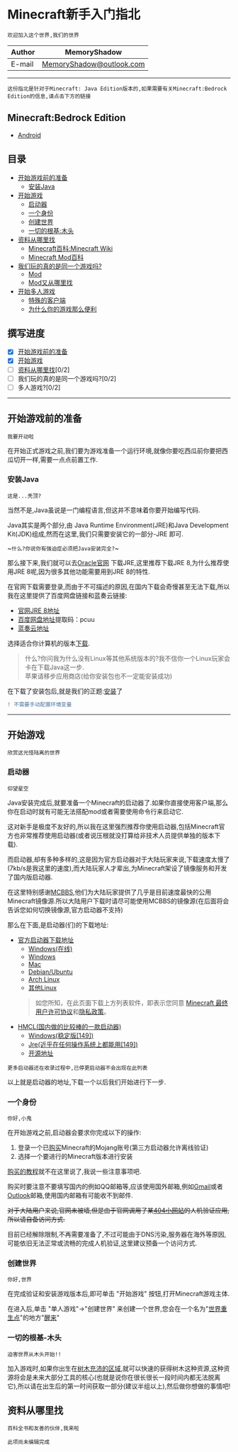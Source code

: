 # Minecraft新手入门指北

`欢迎加入这个世界,我们的世界`

|Author|MemoryShadow|
|---|---
|E-mail|MemoryShadow@outlook.com

****

`这份指北是针对于Minecraft: Java Edition版本的,如果需要有关Minecraft:Bedrock Edition的信息,请点击下方的链接`

## Minecraft:Bedrock Edition

* [Android](http://mc.oi.sgpublic.xyz/ "点击前往")

## 目录

* [开始游戏前的准备](#开始游戏前的准备 "我要开动啦")
  * [安装Java](#安装Java "这是...秃顶?")
* [开始游戏](#开始游戏 "欣赏这光怪陆离的世界")
  * [启动器](#启动器 "仰望星空")
  * [一个身份](#一个身份 "你好,小鬼")
  * [创建世界](#创建世界 "你好,世界")
  * [一切的根基\:木头](#一切的根基-木头 "迫害世界从木头开始!!")
* [资料从哪里找](#资料从哪里找 "百科全书和友善的伙伴,我来啦")
  * [Minecraft百科:Minecraft Wiki](#Minecraft-Wiki)
  * [Minecraft Mod百科](#Minecraft-Mod)
* [我们玩的真的是同一个游戏吗?](#我们玩的真的是同一个游戏吗?)
  * [Mod](#辅助Mod)
  * [Mod又从哪里找](#Mod又从哪里找)
* [开始多人游戏](#开始多人游戏)
  * [特殊的客户端](#特殊的客户端)
  * [为什么你的游戏那么便利](#为什么你的游戏那么便利)

## 撰写进度

* [x] [开始游戏前的准备](#开始游戏前的准备 "我要开动啦")
* [x] [开始游戏](#开始游戏 "欣赏这光怪陆离的世界")
* [ ] [资料从哪里找](#资料从哪里找 "百科全书和友善的伙伴,我来啦")[0/2]
* [ ] 我们玩的真的是同一个游戏吗?[0/2]
* [ ] 多人游戏?[0/2]

****

## 开始游戏前的准备

`我要开动啦`

在开始正式游戏之前,我们要为游戏准备一个运行环境,就像你要吃西瓜前你要把西瓜切开一样,需要一点点前置工作.

### 安装Java

`这是...秃顶?`

当然不是,Java虽说是一门编程语言,但这并不意味着你要开始编写代码.

Java其实是两个部分,由 Java Runtime Environment(JRE)和Java Development Kit(JDK)组成,然而在这里,我们只需要安装它的一部分-JRE 即可.

~`什么?你说你有强迫症必须把Java安装完全?`~

那么接下来,我们就可以去[Oracle官网](https://www.oracle.com "点击前往")
下载JRE,这里推荐下载JRE 8,为什么推荐使用JRE 8呢,因为很多其他功能需要用到JRE 8的特性.

在官网下载需要登录,而由于不可描述的原因,在国内下载会奇慢甚至无法下载,所以我在这里提供了百度网盘链接和蓝奏云链接:

* [官网JRE 8地址](https://www.oracle.com/java/technologies/javase-jre8-downloads.html "点击前往")
* [百度网盘地址](https://pan.baidu.com/s/1UvUyp7YLBm5aVKO69ANGdg "点击前往")提取码：pcuu
* [蓝奏云地址](https://www.lanzous.com/b015ahjha?t=2303 "点击前往")

选择适合你计算机的版本[下载](https://xdown.org/ "高效下载工具").

>什么?你问我为什么没有Linux等其他系统版本的?我不信你一个Linux玩家会卡在下载Java这一步.<br>
苹果请移步应用商店(给你安装包也不一定能安装成功)

在下载了安装包后,就是我们的正题\:[安装](https://jingyan.baidu.com/article/0eb457e5ece76f03f1a905a2.html "安装教程")了

```diff
! 不需要手动配置环境变量
```

****

## 开始游戏

`欣赏这光怪陆离的世界`

### 启动器

`仰望星空`

Java安装完成后,就要准备一个Minecraft的启动器了.如果你直接使用客户端,那么你在启动时就有可能无法搭配mod或者需要使用命令行来启动它.

这对新手是极度不友好的,所以我在这里强烈推荐你使用启动器,包括Minecraft官方也非常推荐使用启动器(或者说压根就没打算给非技术人员提供单独的版本下载).

而启动器,却有多种多样的,这是因为官方启动器对于大陆玩家来说,下载速度太慢了(7kb/s是我这里的速度),而大陆玩家人才辈出,为Minecraft架设了镜像服务和开发了国内版启动器.

在这里特别感谢[MCBBS](https://www.mcbbs.net "点击访问"),他们为大陆玩家提供了几乎是目前速度最快的公用Minecraft镜像源.所以大陆用户下载时请尽可能使用MCBBS的镜像源(在后面将会告诉您如何切换镜像源,官方启动器不支持)

那么在下面,是启动器(们)的下载地址:

* [官方启动器下载地址](https://www.minecraft.net/zh-hans/download/alternative "点击访问")
  * [Windows(在线)](https://launcher.mojang.com/download/MinecraftInstaller.msi "点击下载")
  * [Windows](https://launcher.mojang.com/download/Minecraft.exe "点击下载")
  * [Mac](https://launcher.mojang.com/download/Minecraft.dmg "点击下载")
  * [Debian/Ubuntu](https://launcher.mojang.com/download/Minecraft.deb "点击下载")
  * [Arch Linux](https://aur.archlinux.org/packages/minecraft-launcher "点击访问")
  * [其他Linux](https://launcher.mojang.com/download/Minecraft.tar.gz "点击下载\(要提前安装Java 8\)")
  >如您所知，在此页面下载上方列表软件，即表示您同意 [Minecraft 最终用户许可协议](https://minecraft.net/terms)和[隐私政策](https://go.microsoft.com/fwlink/?LinkId=521839)。
* [HMCL(国内做的比较棒的一款启动器)](https://hmcl.huangyuhui.net/download "点击访问")
  * [Windows(稳定版\[149\])](http://ci.huangyuhui.net/job/HMCL/149/artifact/HMCL/build/libs/HMCL-3.2.149.exe "点击下载")
  * [Jre(近乎在任何操作系统上都能用\[149\])](http://ci.huangyuhui.net/job/HMCL/149/artifact/HMCL/build/libs/HMCL-3.2.149.jar "点击下载")
  * [开源地址](https://github.com/huanghongxun/HMCL "点击访问")
  
`更多启动器还在收录过程中,已停更启动器不会出现在此列表`

以上就是启动器的地址,下载一个以后我们开始进行下一步.

### 一个身份

`你好,小鬼`

在开始游戏之前,启动器会要求你完成以下的操作:

1. 登录一个已[购买](https://www.minecraft.net/ "点击前往")Minecraft的Mojang账号(第三方启动器允许离线验证)
2. 选择一个要进行的Minecraft版本进行安装

[购买的教程](https://jingyan.baidu.com/article/636f38bbb8690cd6b84610c1.html "点击前往")就不在这里说了,我说一些注意事项吧.

购买时要注意不要填写国内的例如QQ邮箱等,应该使用国外邮箱,例如[Gmail](https://mail.google.com/ "点击访问(大陆用户需要科学上网)")或者[Outlook](https://outlook.live.com/ "点击访问")邮箱,使用国内邮箱有可能收不到邮件.

~~对于大陆用户来说,官网未被墙,但是由于官网调用了某[404小网站](https://www.google.com "点击访问")的人机验证应用,所以请自备访问方式.~~

目前已经解除限制,不再需要准备了,不过可能由于DNS污染,服务器在海外等原因,可能依旧无法正常或流畅的完成人机验证,这里建议预备一个访问方式.

### 创建世界

`你好,世界`

在完成验证和安装游戏版本后,即可单击 "开始游戏" 按钮,打开Minecraft游戏主体.

在进入后,单击 "单人游戏"->"创建世界" 来创建一个世界,您会在一个名为"[世界重生点](https://wiki.biligame.com/mc/%E5%87%BA%E7%94%9F%E7%82%B9%E5%8C%BA%E5%9D%97 "点击访问")"的地方"[醒来](https://wiki.biligame.com/mc/%E7%94%9F%E5%91%BD "点击访问")"

### 一切的根基-木头

`迫害世界从木头开始!!`

加入游戏时,如果你出生在[树木充沛的区域](https://wiki.biligame.com/mc/%E6%A0%91%E6%9C%A8 "点击访问"),就可以快速的获得树木这种资源,这种资源将会是未来大部分工具的核心(也就是说你在很长很长一段时间内都无法脱离它),所以请在出生后的第一时间获取一部分(建议半组以上),然后做你想做的事情吧!

## 资料从哪里找

`百科全书和友善的伙伴,我来啦`

`此项尚未编辑完成`

